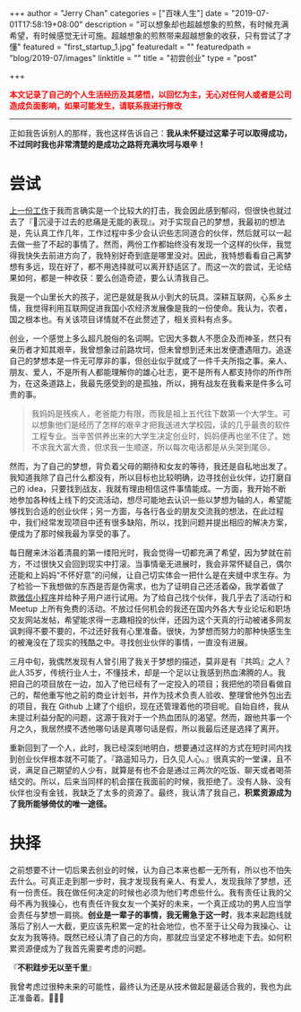 +++
author = "Jerry Chan"
categories = ["百味人生"]
date = "2019-07-01T17:58:19+08:00"
description = "可以想象却也超越想象的煎熬，有时候充满希望，有时候感觉无计可施。超越想象的煎熬带来超越想象的收获，只有尝试了才懂"
featured = "first_startup_1.jpg"
featuredalt = ""
featuredpath = "blog/2019-07/images"
linktitle = ""
title = "初尝创业"
type = "post"

+++

__<font color="red">本文记录了自己的个人生活经历及其感悟，以回忆为主，无心对任何人或者是公司造成负面影响，如果可能发生，请联系我进行修改</font>__

---

正如我告诉别人的那样，我也这样告诉自己：__我从未怀疑过这辈子可以取得成功，不过同时我也非常清楚的是成功之路将充满坎坷与艰辛！__

# 尝试

[上一份工作](../第二份工作)于我而言确实是一个比较大的打击，我会因此感到郁闷，但很快也就过去了『:punch:沉浸于过去的悲痛是无能的表现』。对于实现自己的梦想，我最初的想法是，先认真工作几年，工作过程中多少会认识些志同道合的伙伴，然后就可以一起去做一些了不起的事情了。然而，两份工作都始终没有发现一个这样的伙伴，我觉得我快失去前进方向了，我特别好奇到底是哪里没对。因此，我特想看看自己离梦想有多远，现在好了，都不用选择就可以离开舒适区了。而这一次的尝试，无论结果如何，都是一种收获：要么创造奇迹，要么认清我自己。

我是一个山里长大的孩子，泥巴是就是我从小到大的玩具。深耕互联网，心系乡土情，我觉得利用互联网促进我国小农经济发展像是我的一份使命。我认为，农者，国之根本也。有关该项目详情就不在此赘述了，相关资料有点多。

创业，一个感觉上多么超凡脱俗的名词啊。它因大多数人不愿企及而神圣，然只有亲历者才知其艰辛，我曾想象过前路坎坷，但未曾想到还未出发便遭遇阻力。追逐自己的梦想本是一件无可厚非的事，但创业似乎就成了一件千夫所指之事。亲人、朋友、爱人，不是所有人都能理解你的雄心壮志，更不是所有人都支持你的所作所为，在这条道路上，我最先感受到的是孤独，所以，拥有战友在我看来是件多么可贵的事。

> 我妈妈是残疾人，老爸能力有限，而我是祖上五代往下数第一个大学生。可以想象他们是经历了怎样的艰辛才把我送进大学校园，读的几乎最贵的软件工程专业。当辛苦供养出来的大学生决定创业时，妈妈便再也坐不住了。她不求我大富大贵，但求我一生顺遂，所以每次电话都是从头哭到尾:cry:。

然而，为了自己的梦想，背负着父母的期待和女友的等待，我还是自私地出发了。我知道我除了自己什么都没有，所以目标也比较明确，边寻找创业伙伴，边打磨自己的 idea，只要找到战友，我就有理由相信这件事情能成。一方面，我开始不断地参加各种线上线下的交流活动，想尽可能地去认识一些以梦想为轴的人，希望能够找到合适的创业伙伴；另一方面，与各行各业的朋友交流我的想法，在此过程中，我们经常发现项目中还有很多缺陷，所以，找到问题并提出相应的解决方案，便成为了那时候我最为享受的事了。

每日醒来沐浴着清晨的第一缕阳光时，我会觉得一切都充满了希望，因为梦就在前方，不过很快又会回到现实中打滚。当事情毫无进展时，我会非常怀疑自己，偶尔还能和上妈妈“不怀好意”的问候，让自己切实体会一把什么是在夹缝中求生存。为了检验一下我想做的东西是否是伪需求，也为了证明自己还活着:scream:，我学着做了款[微信小程序](https://github.com/canovie/pleasure-mall-producer)并给种子用户进行试用。为了给自己找个伙伴，我几乎去了活动行和 Meetup 上所有免费的活动。不放过任何机会的我还在国内外各大专业论坛和职场交友网站发帖，希望能求得一志趣相投的伙伴，还因为这个天真的行动被诸多网友讽刺得不要不要的，不过还好我有心里准备。很快，为梦想而努力的那种快感生生的被淹没在了现实的残酷之中。寻找创业伙伴的事情，一直没有进展。

三月中旬，我偶然发现有人曾引用了我关于梦想的描述，莫非是有『共鸣』之人？此人35岁，传统行业人士，不懂技术，却是一个足以让我感到热血沸腾的人。我把自己的项目放在一边，加入了他已经有了一定投入的项目；我把他的项目看做自己的，帮他重写他之前的商业计划书，并作为技术负责人验收、整理曾他外包出去的项目，我在 Github 上建了个组织，现在还管理着他的项目呢。自始自终，我从未提过利益分配的问题，这源于我对于一个热血团队的渴望。然而，跟他共事一个月之久，我居然摸不透他哪句话是真哪句话是假，所以我最后还是选择了离开。

重新回到了一个人，此时，我已经深刻地明白，想要通过这样的方式在短时间内找到创业伙伴根本就不可能了。『路遥知马力，日久见人心。』很真实的一堂课，且不说，满足自己期望的人少有，就算是有也不会是通过三两次的吃饭、聊天或者喝茶结交的。所以，后来当同样的机会摆在我面前的时候，我拒绝了。没有人脉、没有伙伴也没有金钱，我缺乏了太多的资源了。最终，我认清了我自己，__积累资源成为了我所能够倚仗的唯一途径。__

# 抉择

之前想要不计一切后果去创业的时候，认为自己本来也都一无所有，所以也不怕失去什么。可真正走到那一步时，我才发现我有亲人、有爱人，发现我除了梦想，还有一份责任。我在做任何决定的时候也必须为他们考虑些什么。我有责任让我的父母不再为我操心，也有责任许我女友一个美好的未来，一个真正成功的男人应当学会责任与梦想一肩挑。__创业是一辈子的事情，我无需急于这一时__，我本来起跑线就落后了别人一大截，更应该先积累一定的社会地位，也不至于让父母为我操心、让女友为我等待。既然已经认清了自己的方向，那就应当坚定不移地走下去。如何积累资源便成为了我首先需要考虑的问题。

『__不积跬步无以至千里__』

我曾考虑过很种未来的可能性，最终认为还是从技术做起是最适合我的，我也为此正准备着。:muscle::muscle::muscle: